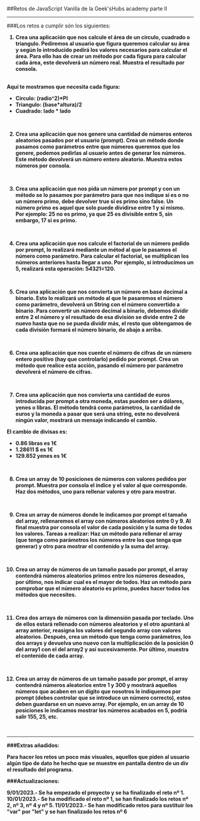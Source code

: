##Retos de JavaScript Vanilla de la Geek'sHubs academy parte II

***

###Los retos a cumplir són los siguientes:

<b>  
  
1. Crea una aplicación que nos calcule el área de un circulo, cuadrado o triangulo. Pediremos al usuario que figura queremos calcular su área y según lo introducido pedirá los valores necesarios para calcular el área. Para ello has de crear un método por cada figura para calcular cada área, este devolverá un número real. Muestra el resultado por consola.  

<br>Aquí te mostramos que necesita cada figura:
- Circulo: (radio^2)*PI
- Triangulo: (base*altura)/2
- Cuadrado: lado * lado  
<br>  

2. Crea una aplicación que nos genere una cantidad de números enteros aleatorios pasados por el usuario (prompt). Crea un método donde pasamos como parámetros entre que números queremos que los genere, podemos pedirlas al usuario antes de generar los números. Este método devolverá un número entero aleatorio. Muestra estos números por consola.
<br>  

3. Crea una aplicación que nos pida un número por prompt y con un método se lo pasamos por parámetro para que nos indique si es o no un número primo, debe devolver true si es primo sino false. Un número primo es aquel que solo puede dividirse entre 1 y sí mismo. Por ejemplo: 25 no es primo, ya que 25 es divisible entre 5, sin embargo, 17 si es primo.
<br>  

4. Crea una aplicación que nos calcule el factorial de un número pedido por prompt, lo realizará mediante un métod al que le pasamos el número como parámetro. Para calcular el factorial, se multiplican los números anteriores hasta llegar a uno. Por ejemplo, si introducimos un 5, realizará esta operación: 5*4*3*2*1=120.
<br>  

5. Crea una aplicación que nos convierta un número en base decimal a binario. Esto lo realizará un método al que le pasaremos el número como parámetro, devolverá un String con el número convertido a binario. Para convertir un número decimal a binario, debemos dividir entre 2 el número y el resultado de esa división se divide entre 2 de nuevo hasta que no se pueda dividir más, el resto que obtengamos de cada división formará el número binario, de abajo a arriba.
<br>  

6. Crea una aplicación que nos cuente el número de cifras de un número entero positivo (hay que controlarlo) pedido por prompt. Crea un método que realice esta acción, pasando el número por parámetro devolverá el número de cifras.
<br>  

7. Crea una aplicación que nos convierta una cantidad de euros introducida por prompt a otra moneda, estas pueden ser a dólares, yenes o libras. El método tendrá como parámetros, la cantidad de euros y la moneda a pasar que será una string, este no devolverá ningún valor, mostrará un mensaje indicando el cambio.
  

El cambio de divisas es:
- 0.86 libras es 1€
- 1.28611 $ es 1€
- 129.852 yenes es 1€
<br>  

8. Crea un array de 10 posiciones de números con valores pedidos por prompt. Muestra por consola el índice y el valor al que corresponde. Haz dos métodos, uno para rellenar valores y otro para mostrar. 
<br>  

9. Crea un array de números donde le indicamos por prompt el tamaño del array, rellenaremos el array con números aleatorios entre 0 y 9. Al final muestra por consola el valor de cada posición y la suma de todos los valores. Tareas a realizar: Haz un método para rellenar el array (que tenga como parámetros los números entre los que tenga que generar) y otro para mostrar el contenido y la suma del array. 
<br>  

10. Crea un array de números de un tamaño pasado por prompt, el array contendrá números aleatorios primos entre los números deseados, por último, nos indicar cual es el mayor de todos. Haz un método para comprobar que el número aleatorio es primo, puedes hacer todos los métodos que necesites.
<br>  

11. Crea dos arrays de números con la dimensión pasada por teclado. Uno de ellos estará rellenado con números aleatorios y el otro apuntará al array anterior, reasigna los valores del segundo array con valores aleatorios. Después, crea un método que tenga como parámetros, los dos arrays y devuelva uno nuevo con la multiplicación de la posición 0 del array1 con el del array2 y así sucesivamente. Por último, muestra el contenido de cada array.  
<br>  

12. Crea un array de números de un tamaño pasado por prompt, el array contendrá números aleatorios entre 1 y 300 y mostrará aquellos números que acaben en un dígito que nosotros le indiquemos por prompt (debes controlar que se introduce un número correcto), estos deben guardarse en un nuevo array. Por ejemplo, en un array de 10 posiciones le indicamos mostrar los números acabados en 5, podría salir 155, 25, etc.
<br>  


***

###Extras añadidos:

<b>Para hacer los retos un poco más visuales, aquellos que piden al usuario algún tipo de dato he hecho que se muestre en pantalla dentro de un div el resultado del programa.</b>

###Actualizaciones:

<b>9/01/2023.- Se ha empezado el proyecto y se ha finalizado el reto nº 1.</b>
<b>10/01/2023.- Se ha modificado el reto nº 1, se han finalizado los retos nº 2, nº 3, nº 4 y nº 5.</b>
<b>11/01/2023.- Se han modificado retos para sustituir los "var" por "let" y se han finalizado los retos nº 6</b>
